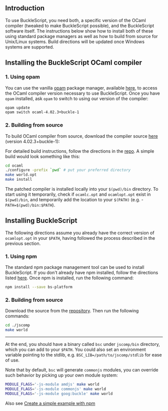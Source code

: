## Introduction

To use BuckleScript, you need both, a specific version of the OCaml compiler (tweaked to make BuckleScript possible), and the BuckleScript software itself. The instructions below show how to install both of these using standard package managers as well as how to build from source for Unix/Linux systems. Build directions will be updated once Windows systems are supported.

## Installing the BuckleScript OCaml compiler

### 1. Using opam
You can use the vanilla [opam](https://opam.ocaml.org) package manager, available [here](https://opam.ocaml.org/doc/Install.html), to access the OCaml compiler version necessary to use BuckleScript.
Once you have `opam` installed, ask `opam` to switch to using our version of the compiler:

```sh
opam update
opam switch ocaml-4.02.3+buckle-1
```

### 2. Building from source
To build OCaml compiler from source, download the compiler source [here](https://github.com/bloomberg/ocaml/releases) (version 4.02.3+buckle-1):

For detailed build instructions, follow the directions in the [repo](https://github.com/bloomberg/ocaml). A simple build would look something like this:

```sh
cd ocaml
./configure -prefix `pwd` # put your preferred directory
make world.opt
make install
```

The patched compiler is installed locally into your `$(pwd)/bin`
directory. To start using it temporarily, check if `ocamlc.opt` and `ocamlopt.opt` exist in `$(pwd)/bin`, and temporarily add the location to your `$(PATH)` (e.g. - `PATH=$(pwd)/bin:$PATH`).

## Installing BuckleScript

The following directions assume you already have the correct version of `ocamlopt.opt` in your `$PATH`, having followed the process described in the previous section.

### 1. Using npm

The standard npm package management tool can be used to install BuckleScript. If you don't already have npm installed, follow the directions listed [here](https://docs.npmjs.com/getting-started/installing-node). Once npm is installed, run the following command:

```sh
npm install --save bs-platform
```
  
### 2. Building from source

Download the source from the [repository](https://github.com/bloomberg/bucklescript/releases). Then run the following commands:

```sh
cd ./jscomp
make world
```
*******
At the end, you should have a binary called `bsc` under `jscomp/bin` directory,
which you can add to your `$PATH`. You could also set an environment variable
pointing to the stdlib, e.g. `BSC_LIB=/path/to/jscomp/stdlib` for ease of use.

Note that by default, `bsc` will generate `commonjs` modules, you can
override such behavior by picking up your own module system:

```sh
MODULE_FLAGS='-js-module amdjs' make world
MODULE_FLAGS='-js-module commonjs' make world
MODULE_FLAGS='-js-module goog:buckle' make world
```

Also see [Create a simple example with npm](./Create-a-simple-example-with-npm.md)
